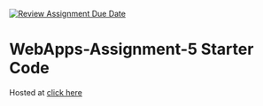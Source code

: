 [![Review Assignment Due Date](https://classroom.github.com/assets/deadline-readme-button-24ddc0f5d75046c5622901739e7c5dd533143b0c8e959d652212380cedb1ea36.svg)](https://classroom.github.com/a/7kKA03Up)
# WebApps-Assignment-5 Starter Code
Hosted at [click here](https://44-563-webapps-f23.github.io/44563-webapps-f23-assignment5-sai000teja007/cities.html)
